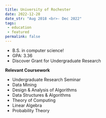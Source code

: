 ```yaml
---
title: University of Rochester
date: 2022-12-28
date_str: "Aug 2018 <br>- Dec 2022"
tags:
 - education
 - featured
permalink: false
---
```


* B.S. in computer science!
* GPA: 3.36
* Discover Grant for Undergraduate Research

<b>Relevant Coursework</b>
<ul class="keywords">
    <li>Undergraduate Research Seminar</li>
    <li>Data Mining</li>
    <li>Design & Analysis of Algorithms</li>
    <li>Data Structures & Algorithms</li>
    <li>Theory of Computing</li>
    <li>Linear Algebra</li>
    <li>Probability Theory</li>
</ul>
